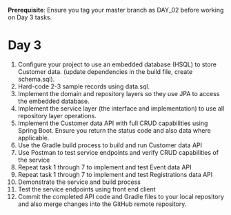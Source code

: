 **Prerequisite**: Ensure you tag your master branch as DAY_02 before working on Day 3 tasks.

# Day 3
1. Configure your project to use an embedded database (HSQL) to store Customer data.  (update dependencies in the build file, create schema.sql). 
2. Hard-code 2-3 sample records using data.sql.
3. Implement the domain and repository layers so they use JPA to access the embedded database.
4. Implement the service layer (the interface and implementation) to use all repository layer operations.
5. Implement the Customer data API with full CRUD capabilities using Spring Boot. Ensure you return the status code and also data where applicable.
6. Use the Gradle build process to build and run Customer data API
7. Use Postman to test service endpoints and verify CRUD capabilities of the service
8. Repeat task 1 through 7 to implement and test Event data API
9. Repeat task 1 through 7 to implement and test Registrations data API
10. Demonstrate the service and build process
11. Test the service endpoints using front end client
12. Commit the completed API code and Gradle files to your local repository and also merge changes into the GitHub remote repository.
